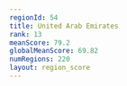 ```yaml
---
regionId: 54
title: United Arab Emirates
rank: 13
meanScore: 79.2
globalMeanScore: 69.82
numRegions: 220
layout: region_score
---
```

